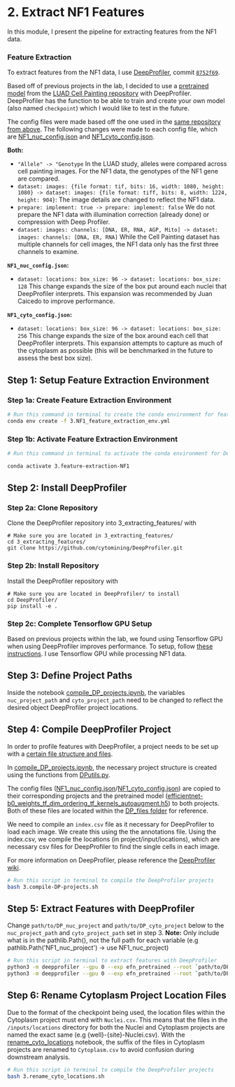 # 2. Extract NF1 Features

In this module, I present the pipeline for extracting features from the NF1 data.

### Feature Extraction

To extract features from the NF1 data, I use [DeepProfiler](https://github.com/cytomining/DeepProfiler), commit [`8752f69`](https://github.com/cytomining/DeepProfiler/commit/8752f69686a0b0c53d4e829d598409506bac59f4).

Based off of previous projects in the lab, I decided to use a [pretrained model](https://github.com/broadinstitute/luad-cell-painting/tree/main/outputs/efn_pretrained/checkpoint) from the [LUAD Cell Painting repository](https://github.com/broadinstitute/luad-cell-painting) with DeepProfiler.
DeepProfiler has the function to be able to train and create your own model (also named `checkpoint`) which I would like to test in the future.

The config files were made based off the one used in the [same repository from above](https://github.com/broadinstitute/luad-cell-painting).
The following changes were made to each config file, which are [NF1_nuc_config.json](DP_files/NF1_nuc_config.json) and [NF1_cyto_config.json](DP_files/NF1_cyto_config.json).

**Both:**
- `"Allele" -> "Genotype` In the LUAD study, alleles were compared across cell painting images. 
For the NF1 data, the genotypes of the NF1 gene are compared.
- `dataset: images: {file format: tif, bits: 16, width: 1080, height: 1080} -> dataset: images: {file format: tiff, bits: 8, width: 1224, height: 904}`: The image details are changed to reflect the NF1 data.
- `prepare: implement: true -> prepare: implement: false` We do not prepare the NF1 data with illumination correction (already done) or compression with Deep Profiler.
- `dataset: images: channels: [DNA, ER, RNA, AGP, Mito] -> dataset: images: channels: [DNA, ER, RNA]` While the Cell Painting dataset has multiple channels for cell images, the NF1 data only has the first three channels to examine.

**`NF1_nuc_config.json`:**
- `dataset: locations: box_size: 96 -> dataset: locations: box_size: 128` This change expands the size of the box put around each nuclei that DeepProfiler interprets. 
This expansion was recommended by Juan Caicedo to improve performance.

**`NF1_cyto_config.json`:**
- `dataset: locations: box_size: 96 -> dataset: locations: box_size: 256` This change expands the size of the box around each cell that DeepProfiler interprets. 
This expansion attempts to capture as much of the cytoplasm as possible (this will be benchmarked in the future to assess the best box size).

## Step 1: Setup Feature Extraction Environment

### Step 1a: Create Feature Extraction Environment

```sh
# Run this command in terminal to create the conda environment for feature extraction
conda env create -f 3.NF1_feature_extraction_env.yml
```

### Step 1b: Activate Feature Extraction Environment

```sh
# Run this command in terminal to activate the conda environment for Deep Profiler feature extraction

conda activate 3.feature-extraction-NF1
```

## Step 2: Install DeepProfiler

### Step 2a: Clone Repository

Clone the DeepProfiler repository into 3_extracting_features/ with 

```console
# Make sure you are located in 3_extracting_features/
cd 3_extracting_features/
git clone https://github.com/cytomining/DeepProfiler.git
```

### Step 2b: Install Repository

Install the DeepProfiler repository with

```console
# Make sure you are located in DeepProfiler/ to install
cd DeepProfiler/
pip install -e .
```

### Step 2c: Complete Tensorflow GPU Setup

Based on previous projects within the lab, we found using Tensorflow GPU when using DeepProfiler improves performance. 
To setup, follow [these instructions](https://www.tensorflow.org/install/pip#3_gpu_setup).
I use Tensorflow GPU while processing NF1 data.

## Step 3: Define Project Paths

Inside the notebook [compile_DP_projects.ipynb](compile_DP_projects.ipynb), the variables `nuc_project_path` and `cyto_project_path` need to be changed to reflect the desired object DeepProfiler project locations.

## Step 4: Compile DeepProfiler Project

In order to profile features with DeepProfiler, a project needs to be set up with a [certain file structure and files](https://github.com/cytomining/DeepProfiler/wiki/2.-Project-structure).

In [compile_DP_projects.ipynb](compile_DP_projects.ipynb), the necessary project structure is created using the functions from [DPutils.py](DPutils.py).

The config files ([NF1_nuc_config.json](DP_files/NF1_nuc_config.json)/[NF1_cyto_config.json](DP_files/NF1_cyto_config.json)) are copied to their corresponding projects and the pretrained model ([efficientnet-b0_weights_tf_dim_ordering_tf_kernels_autoaugment.h5](DP_files/efficientnet-b0_weights_tf_dim_ordering_tf_kernels_autoaugment.h5)) to both projects.
Both of these files are located within the [DP_files folder](DP_files/) for reference.

We need to compile an `index.csv` file as it necessary for DeepProfiler to load each image.
We create this using the the annotations file.
Using the index.csv, we compile the locations (in project/input/locations), which are necessary csv files for DeepProfiler to find the single cells in each image.

For more information on DeepProfiler, please reference the [DeepProfiler wiki](https://github.com/cytomining/DeepProfiler/wiki/2.-Project-structure).

```bash
# Run this script in terminal to compile the DeepProfiler projects
bash 3.compile-DP-projects.sh
```

## Step 5: Extract Features with DeepProfiler

Change `path/to/DP_nuc_project` and `path/to/DP_cyto_project` below to the `nuc_project_path` and `cyto_project_path` set in step 3.
**Note:** Only include what is in the pathlib.Path(), not the full path for each variable (e.g pathlib.Path('NF1_nuc_project') -> use NF1_nuc_project)

```sh
# Run this script in terminal to extract features with DeepProfiler
python3 -m deepprofiler --gpu 0 --exp efn_pretrained --root `path/to/DP_nuc_project` --config NF1_nuc_config.json profile
python3 -m deepprofiler --gpu 0 --exp efn_pretrained --root `path/to/DP_cyto_project` --config NF1_cyto_config.json profile
```

## Step 6: Rename Cytoplasm Project Location Files

Due to the format of the checkpoint being used, the location files within the Cytoplasm project must end with `Nuclei.csv`. 
This means that the files in the `/inputs/locations` directory for both the Nuclei and Cytoplasm projects are named the exact same (e.g {well}-{site}-Nuclei.csv).
With the [rename_cyto_locations](rename_cyto_locations.ipynb) notebook, the suffix of the files in Cytoplasm projects are renamed to `Cytoplasm.csv` to avoid confusion during downstream analysis. 

```bash
# Run this script in terminal to compile the DeepProfiler projects
bash 3.rename_cyto_locations.sh
```